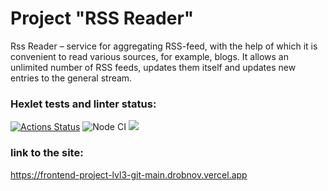 # Project "RSS Reader"

Rss Reader – service for aggregating RSS-feed, with the help of which it is convenient to read various sources, for example, blogs. It allows an unlimited number of RSS feeds, updates them itself and updates new entries to the general stream.

### Hexlet tests and linter status:
[![Actions Status](https://github.com/drobnov/frontend-project-lvl3/workflows/hexlet-check/badge.svg)](https://github.com/drobnov/frontend-project-lvl3/actions)  ![Node CI](https://github.com/drobnov/frontend-project-lvl3/workflows/Node%20CI/badge.svg)  <a href="https://codeclimate.com/github/drobnov/frontend-project-lvl3/maintainability"><img src="https://api.codeclimate.com/v1/badges/0803201ca6bca295f1ec/maintainability" /></a>

### link to the site:
https://frontend-project-lvl3-git-main.drobnov.vercel.app
